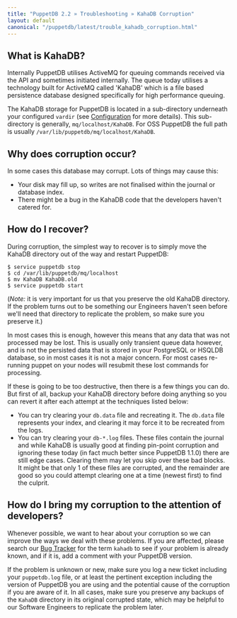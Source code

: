 ```yaml
---
title: "PuppetDB 2.2 » Troubleshooting » KahaDB Corruption"
layout: default
canonical: "/puppetdb/latest/trouble_kahadb_corruption.html"
---
```


[configure_vardir]: ./configure.html#vardir
[tracker]: https://tickets.puppetlabs.com/browse/PDB

What is KahaDB?
-----

Internally PuppetDB utilises ActiveMQ for queuing commands received via the API and sometimes initiated internally. The queue today utilises a technology built for ActiveMQ called 'KahaDB' which is a file based persistence database designed specifically for high performance queuing.

The KahaDB storage for PuppetDB is located in a sub-directory underneath your configured `vardir` (see [Configuration][configure_vardir] for more details). This sub-directory is generally, `mq/localhost/KahaDB`. For OSS PuppetDB the full path is usually `/var/lib/puppetdb/mq/localhost/KahaDB`.

Why does corruption occur?
-----

In some cases this database may corrupt. Lots of things may cause this:

* Your disk may fill up, so writes are not finalised within the journal or database index.
* There might be a bug in the KahaDB code that the developers haven't catered for.

How do I recover?
-----

During corruption, the simplest way to recover is to simply move the KahaDB directory out of the way and restart PuppetDB:

    $ service puppetdb stop
    $ cd /var/lib/puppetdb/mq/localhost
    $ mv KahaDB KahaDB.old
    $ service puppetdb start

(*Note:* it is very important for us that you preserve the old KahaDB directory. If the problem turns out to be something our Engineers haven't seen before we'll need that directory to replicate the problem, so make sure you preserve it.)

In most cases this is enough, however this means that any data that was not processed may be lost. This is usually only transient queue data however, and is not the persisted data that is stored in your PostgreSQL or HSQLDB database, so in most cases it is not a major concern. For most cases re-running puppet on your nodes will resubmit these lost commands for processing.

If these is going to be too destructive, then there is a few things you can do. But first of all, backup your KahaDB directory before doing anything so you can revert it after each attempt at the techniques listed below:

* You can try clearing your `db.data` file and recreating it. The `db.data` file represents your index, and clearing it may force it to be recreated from the logs.
* You can try clearing your `db-*.log` files. These files contain the journal and while KahaDB is usually good at finding pin-point corruption and ignoring these today (in fact much better since PuppetDB 1.1.0) there are still edge cases.  Clearing them may let you skip over these bad blocks. It might be that only 1 of these files are corrupted, and the remainder are good so you could attempt clearing one at a time (newest first) to find the culprit.

How do I bring my corruption to the attention of developers?
-----

Whenever possible, we want to hear about your corruption so we can improve the ways we deal with these problems. If you are affected, please search our [Bug Tracker][tracker] for the term `kahadb` to see if your problem is already known, and if it is, add a comment with your PuppetDB version.

If the problem is unknown or new, make sure you log a new ticket including your `puppetdb.log` file, or at least the pertinent exception including the version of PuppetDB you are using and the potential cause of the corruption if you are aware of it. In all cases, make sure you preserve any backups of the `KahaDB` directory in its original corrupted state, which may be helpful to our Software Engineers to replicate the problem later.
